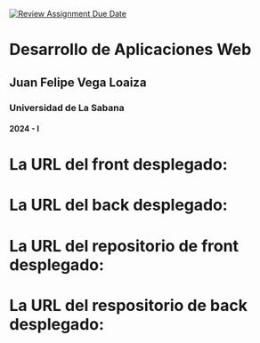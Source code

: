 [![Review Assignment Due Date](https://classroom.github.com/assets/deadline-readme-button-22041afd0340ce965d47ae6ef1cefeee28c7c493a6346c4f15d667ab976d596c.svg)](https://classroom.github.com/a/rwvtBPU9)
# Desarrollo de Aplicaciones Web
## Juan Felipe Vega Loaiza
### Universidad de La Sabana
#### 2024 - I

# La URL del front desplegado:
# La URL del back desplegado:
# La URL del repositorio de front desplegado:
# La URL del respositorio de back desplegado:
